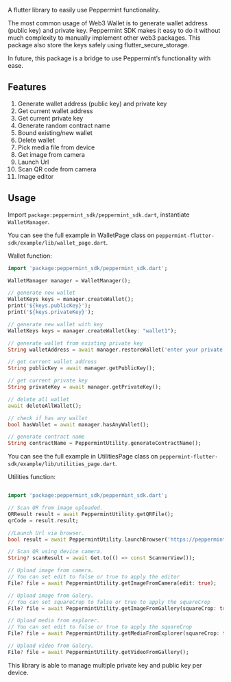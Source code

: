 <!-- 
This README describes the package. If you publish this package to pub.dev,
this README's contents appear on the landing page for your package.

For information about how to write a good package README, see the guide for
[writing package pages](https://dart.dev/guides/libraries/writing-package-pages). 

For general information about developing packages, see the Dart guide for
[creating packages](https://dart.dev/guides/libraries/create-library-packages)
and the Flutter guide for
[developing packages and plugins](https://flutter.dev/developing-packages). 
-->

A flutter library to easily use Peppermint functionality.

The most common usage of Web3 Wallet is to generate wallet address (public key) and private key. Peppermint SDK makes it easy to do it without much complexity to manually implement other web3 packages. This package also store the keys safely using flutter_secure_storage.

In future, this package is a bridge to use Peppermint’s functionality with ease.

## Features

1. Generate wallet address (public key) and private key
2. Get current wallet address
3. Get current private key
4. Generate random contract name
5. Bound existing/new wallet
6. Delete wallet
7. Pick media file from device
8. Get image from camera
9. Launch Url
10. Scan QR code from camera
11. Image editor

## Usage

Import  `package:peppermint_sdk/peppermint_sdk.dart`, instantiate `WalletManager`.

You can see the full example in WalletPage class on `peppermint-flutter-sdk/example/lib/wallet_page.dart`.

Wallet function:

```dart
import 'package:peppermint_sdk/peppermint_sdk.dart';    

WalletManager manager = WalletManager();  

// generate new wallet
WalletKeys keys = manager.createWallet();  
print('${keys.publicKey}');
print('${keys.privateKey}');

// generate new wallet with key
WalletKeys keys = manager.createWallet(key: "wallet1");

// generate wallet from existing private key
String walletAddress = await manager.restoreWallet('enter your private key here')

// get current wallet address
String publicKey = await manager.getPublicKey();

// get current private key
String privateKey = await manager.getPrivateKey();

// delete all wallet
await deleteAllWallet();

// check if has any wallet
bool hasWallet = await manager.hasAnyWallet();

// generate contract name
String contractName = PeppermintUtility.generateContractName();


```

You can see the full example in UtilitiesPage class on `peppermint-flutter-sdk/example/lib/utilities_page.dart`.

Utilities function:

```dart

import 'package:peppermint_sdk/peppermint_sdk.dart';

// Scan QR from image uploaded.
QRResult result = await PeppermintUtility.getQRFile();
qrCode = result.result;

//Launch Url via browser.
bool result = await PeppermintUtility.launchBrowser('https://peppermintwallet.com/');

// Scan QR using device camera.
String? scanResult = await Get.to(() => const ScannerView());

// Upload image from camera.
// You can set edit to false or true to apply the editor
File? file = await PeppermintUtility.getImageFromCamera(edit: true);

// Upload image from Galery.
// You can set squareCrop to false or true to apply the squareCrop
File? file = await PeppermintUtility.getImageFromGallery(squareCrop: true);

// Upload media from explorer.
// You can set edit to false or true to apply the squareCrop
File? file = await PeppermintUtility.getMediaFromExplorer(squareCrop: true);

// Upload video from Galery.
File? file = await PeppermintUtility.getVideoFromGallery();

```



This library is able to manage multiple private key and public key per device.